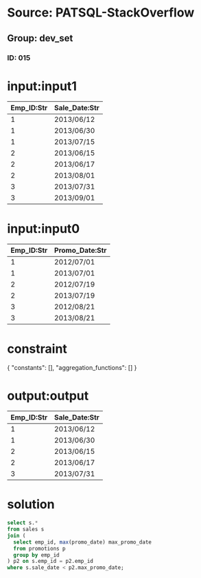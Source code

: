 # Source: PATSQL-StackOverflow
## Group: dev_set
### ID: 015

# input:input1

| Emp_ID:Str | Sale_Date:Str |
|---|---|
| 1 | 2013/06/12 |
| 1 | 2013/06/30 |
| 1 | 2013/07/15 |
| 2 | 2013/06/15 |
| 2 | 2013/06/17 |
| 2 | 2013/08/01 |
| 3 | 2013/07/31 |
| 3 | 2013/09/01 |

# input:input0

| Emp_ID:Str | Promo_Date:Str |
|---|---|
| 1 | 2012/07/01 |
| 1 | 2013/07/01 |
| 2 | 2012/07/19 |
| 2 | 2013/07/19 |
| 3 | 2012/08/21 |
| 3 | 2013/08/21 |

# constraint

{
  "constants": [],
  "aggregation_functions": []
}

# output:output

| Emp_ID:Str | Sale_Date:Str |
|---|---|
| 1 | 2013/06/12 |
| 1 | 2013/06/30 |
| 2 | 2013/06/15 |
| 2 | 2013/06/17 |
| 3 | 2013/07/31 |

# solution

```sql
select s.*
from sales s
join (
  select emp_id, max(promo_date) max_promo_date
  from promotions p
  group by emp_id
) p2 on s.emp_id = p2.emp_id
where s.sale_date < p2.max_promo_date;
```
